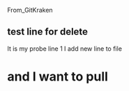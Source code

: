From_GitKraken

## test line for delete
It is my probe line 1
I add new line to file
# and I want to pull
